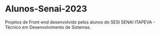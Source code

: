 # Alunos-Senai-2023

Projetos de Front-end desenvolvido pelos alunos do SESI SENAI ITAPEVA - Técnico em Desenvolvimento de Sistemas.
